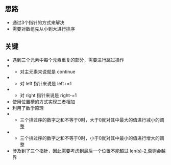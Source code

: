 ## 思路
+ 通过3个指针的方式来解决
+ 需要对数组先从小到大进行排序

## 关键
+ 遇到三个元素中每个元素重复的部分，需要进行跳过操作
+ + 对主元素来说就是 continue
+ + 对 left 指针来说是 left+=1
+ + 对 right 指针来说是 right-=1
+ 使用位置槽的方式实现三者相加
+ 利用了数学原理
+ + 三个排过序的数字之和不等于0时，大于0就对其中最大的值进行减小的调整
+ + 三个排过序的数字之和不等于0时，小于0就对其中最小的值进行增大的调整
+ 涉及到了三个指针，因此需要考虑到最后一个位置不能超过 len(s)-2,否则会越界
